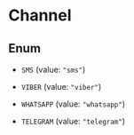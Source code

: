 

# Channel

## Enum


* `SMS` (value: `"sms"`)

* `VIBER` (value: `"viber"`)

* `WHATSAPP` (value: `"whatsapp"`)

* `TELEGRAM` (value: `"telegram"`)



